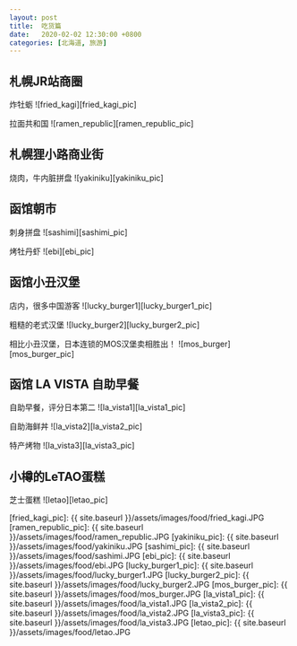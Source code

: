 ```yaml
---
layout: post
title:  吃货篇
date:   2020-02-02 12:30:00 +0800
categories: [北海道, 旅游]
---
```


## 札幌JR站商圈
炸牡蛎
![fried_kagi][fried_kagi_pic]
<br/>

拉面共和国
![ramen_republic][ramen_republic_pic]
<br/>

## 札幌狸小路商业街
烧肉，牛内脏拼盘
![yakiniku][yakiniku_pic]
<br/>

## 函馆朝市
刺身拼盘
![sashimi][sashimi_pic]
<br/>

烤牡丹虾
![ebi][ebi_pic]
<br/>

## 函馆小丑汉堡
店内，很多中国游客
![lucky_burger1][lucky_burger1_pic]
<br/>

粗糙的老式汉堡
![lucky_burger2][lucky_burger2_pic]
<br/>

相比小丑汉堡，日本连锁的MOS汉堡卖相胜出！
![mos_burger][mos_burger_pic]
<br/>

## 函馆 LA VISTA 自助早餐
自助早餐，评分日本第二
![la_vista1][la_vista1_pic]
<br/>

自助海鲜丼
![la_vista2][la_vista2_pic]
<br/>

特产烤物
![la_vista3][la_vista3_pic]
<br/>

## 小樽的LeTAO蛋糕
芝士蛋糕
![letao][letao_pic]
<br/>


[fried_kagi_pic]: {{ site.baseurl }}/assets/images/food/fried_kagi.JPG
[ramen_republic_pic]: {{ site.baseurl }}/assets/images/food/ramen_republic.JPG
[yakiniku_pic]: {{ site.baseurl }}/assets/images/food/yakiniku.JPG
[sashimi_pic]: {{ site.baseurl }}/assets/images/food/sashimi.JPG
[ebi_pic]: {{ site.baseurl }}/assets/images/food/ebi.JPG
[lucky_burger1_pic]: {{ site.baseurl }}/assets/images/food/lucky_burger1.JPG
[lucky_burger2_pic]: {{ site.baseurl }}/assets/images/food/lucky_burger2.JPG
[mos_burger_pic]: {{ site.baseurl }}/assets/images/food/mos_burger.JPG
[la_vista1_pic]: {{ site.baseurl }}/assets/images/food/la_vista1.JPG
[la_vista2_pic]: {{ site.baseurl }}/assets/images/food/la_vista2.JPG
[la_vista3_pic]: {{ site.baseurl }}/assets/images/food/la_vista3.JPG
[letao_pic]: {{ site.baseurl }}/assets/images/food/letao.JPG


